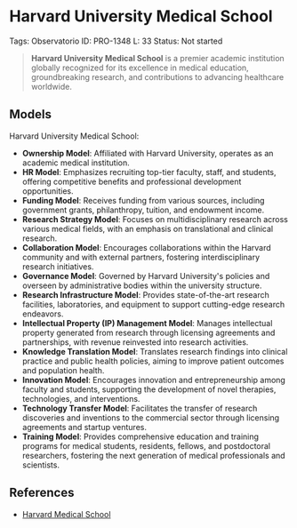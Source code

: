 # Harvard University Medical School

Tags: Observatorio
ID: PRO-1348
L: 33
Status: Not started

> **Harvard University Medical School** is a premier academic institution globally recognized for its excellence in medical education, groundbreaking research, and contributions to advancing healthcare worldwide.
> 

## Models

Harvard University Medical School:

- **Ownership Model**: Affiliated with Harvard University, operates as an academic medical institution.
- **HR Model**: Emphasizes recruiting top-tier faculty, staff, and students, offering competitive benefits and professional development opportunities.
- **Funding Model**: Receives funding from various sources, including government grants, philanthropy, tuition, and endowment income.
- **Research Strategy Model**: Focuses on multidisciplinary research across various medical fields, with an emphasis on translational and clinical research.
- **Collaboration Model**: Encourages collaborations within the Harvard community and with external partners, fostering interdisciplinary research initiatives.
- **Governance Model**: Governed by Harvard University's policies and overseen by administrative bodies within the university structure.
- **Research Infrastructure Model**: Provides state-of-the-art research facilities, laboratories, and equipment to support cutting-edge research endeavors.
- **Intellectual Property (IP) Management Model**: Manages intellectual property generated from research through licensing agreements and partnerships, with revenue reinvested into research activities.
- **Knowledge Translation Model**: Translates research findings into clinical practice and public health policies, aiming to improve patient outcomes and population health.
- **Innovation Model**: Encourages innovation and entrepreneurship among faculty and students, supporting the development of novel therapies, technologies, and interventions.
- **Technology Transfer Model**: Facilitates the transfer of research discoveries and inventions to the commercial sector through licensing agreements and startup ventures.
- **Training Model**: Provides comprehensive education and training programs for medical students, residents, fellows, and postdoctoral researchers, fostering the next generation of medical professionals and scientists.

## References

- [Harvard Medical School](https://hms.harvard.edu/)